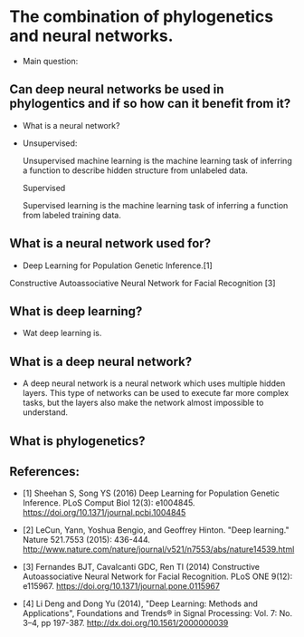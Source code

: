 # The combination of phylogenetics and neural networks.

* Main question:
## Can deep neural networks be used in phylogentics and if so how can it benefit from it? 

* What is a neural network?

  
  
* Unsupervised:
  
  Unsupervised machine learning is the machine learning task of inferring a function to describe hidden structure from unlabeled        data.
  
  Supervised
  
  Supervised learning is the machine learning task of inferring a function from labeled training data.
  



## What is a neural network used for?


 * Deep Learning for Population Genetic Inference.[1]

  Constructive Autoassociative Neural Network for Facial Recognition [3]



## What is deep learning?

* Wat deep learning is.

## What is a deep neural network?
 
  
  * A deep neural network is a neural network which uses multiple hidden layers. This type of networks can be used to execute far more complex tasks, but the layers also make the network almost impossible to understand.
 
  
  ## What is phylogenetics?
  
  

  ## References:


* [1] Sheehan S, Song YS (2016) Deep Learning for Population Genetic Inference. PLoS Comput Biol 12(3): e1004845. https://doi.org/10.1371/journal.pcbi.1004845


* [2] LeCun, Yann, Yoshua Bengio, and Geoffrey Hinton. "Deep learning." Nature 521.7553 (2015): 436-444.
http://www.nature.com/nature/journal/v521/n7553/abs/nature14539.html 


* [3] Fernandes BJT, Cavalcanti GDC, Ren TI (2014) Constructive Autoassociative Neural Network for Facial Recognition. PLoS ONE 9(12): e115967. https://doi.org/10.1371/journal.pone.0115967


* [4] Li Deng and Dong Yu (2014), "Deep Learning: Methods and Applications", Foundations and Trends® in Signal Processing: Vol. 7: No. 3–4, pp 197-387. http://dx.doi.org/10.1561/2000000039



